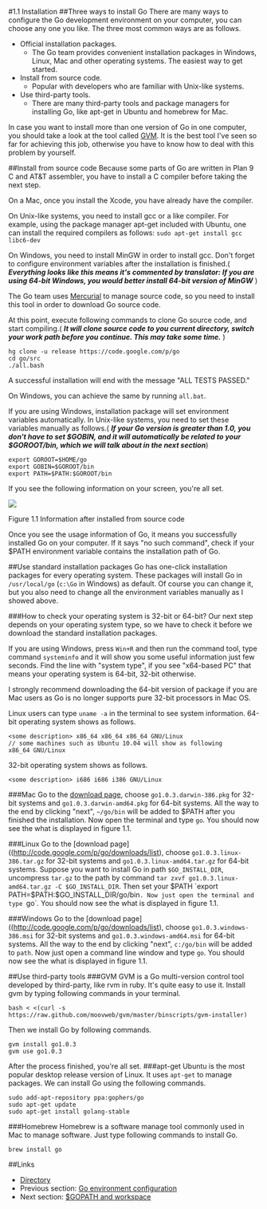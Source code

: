 #1.1 Installation
##Three ways to install Go
There are many ways to configure the Go development environment on your computer, you can choose any one you like. The three most common ways are as follows.


-  Official installation packages.
	- The Go team provides convenient installation packages in Windows, Linux, Mac and other operating systems. The easiest way to get started.
- Install from source code.
    -  Popular with developers who are familiar with Unix-like systems.
- Use third-party tools.
	- There are many third-party tools and package managers for installing Go, like apt-get in Ubuntu and homebrew for Mac.
	
In case you want to install more than one version of Go in one computer, you should take a look at the tool called [GVM](https://github.com/moovweb/gvm). It is the best tool I've seen so far for achieving this job, otherwise you have to know how to deal with this problem by yourself.

##Install from source code
Because some parts of Go are written in Plan 9 C and AT&T assembler, you have to install a C compiler before taking the next step.

On a Mac, once you install the Xcode, you have already have the compiler.

On Unix-like systems, you need to install gcc or a like compiler. For example, using the package manager apt-get included with Ubuntu, one can install the required compilers as follows:
 `sudo apt-get install gcc libc6-dev`

On Windows, you need to install MinGW in order to install gcc. Don't forget to configure environment variables after the installation is finished.( ***Everything looks like this means it's commented by translator: If you are using 64-bit Windows, you would better install 64-bit version of MinGW*** )

The Go team uses [Mercurial](http://mercurial.selenic.com/downloads/) to manage source code, so you need to install this tool in order to download Go source code.

At this point, execute following commands to clone Go source code, and start compiling.( ***It will clone source code to you current directory, switch your work path before you continue. This may take some time.*** )

	hg clone -u release https://code.google.com/p/go
	cd go/src
	./all.bash 
	
A successful installation will end with the message "ALL TESTS PASSED."

On Windows, you can achieve the same by running `all.bat`.

If you are using Windows, installation package will set environment variables automatically. In Unix-like systems, you need to set these variables manually as follows.( ***If your Go version is greater than 1.0, you don't have to set $GOBIN, and it will automatically be related to your $GOROOT/bin, which we will talk about in the next section***)

    export GOROOT=$HOME/go
    export GOBIN=$GOROOT/bin
    export PATH=$PATH:$GOROOT/bin

If you see the following information on your screen, you're all set.

![](images/1.1.mac.png?raw=true)

Figure 1.1 Information after installed from source code

Once you see the usage information of Go, it means you successfully installed Go on your computer. If it says "no such command", check if your $PATH environment variable contains the installation path of Go.

##Use standard installation packages
Go has one-click installation packages for every operating system. These packages will install Go in `/usr/local/go` (`c:\Go` in Windows) as default. Of course you can change it, but you also need to change all the environment variables manually as I showed above.

###How to check your operating system is 32-bit or 64-bit?
Our next step depends on your operating system type, so we have to check it before we download the standard installation packages.

If you are using Windows, press `Win+R` and then run the command tool, type command `systeminfo` and it will show you some useful information just few seconds. Find the line with "system type", if you see "x64-based PC" that means your operating system is 64-bit, 32-bit otherwise.

I strongly recommend downloading the 64-bit version of package if you are Mac users as Go is no longer supports pure 32-bit processors in Mac OS.

Linux users can type `uname -a` in the terminal to see system information.
64-bit operating system shows as follows.

    <some description> x86_64 x86_64 x86_64 GNU/Linux
    // some machines such as Ubuntu 10.04 will show as following
    x86_64 GNU/Linux

32-bit operating system shows as follows.

    <some description> i686 i686 i386 GNU/Linux

###Mac
Go to the [download page](http://code.google.com/p/go/downloads/list), choose `go1.0.3.darwin-386.pkg` for 32-bit systems and `go1.0.3.darwin-amd64.pkg` for 64-bit systems. All the way to the end by clicking "next", `~/go/bin` will be added to $PATH after you finished the installation. Now open the terminal and type `go`. You should now see the what is displayed in figure 1.1.

###Linux
Go to the [download page]((http://code.google.com/p/go/downloads/list), choose `go1.0.3.linux-386.tar.gz` for 32-bit systems and `go1.0.3.linux-amd64.tar.gz` for 64-bit systems. Suppose you want to install Go in path `$GO_INSTALL_DIR`, uncompress `tar.gz` to the path by command `tar zxvf go1.0.3.linux-amd64.tar.gz -C $GO_INSTALL_DIR`. Then set your $PATH `export PATH=$PATH:$GO_INSTALL_DIR/go/bin`. Now just open the terminal and type `go`. You should now see the what is displayed in figure 1.1.

###Windows
Go to the [download page]((http://code.google.com/p/go/downloads/list), choose `go1.0.3.windows-386.msi` for 32-bit systems and `go1.0.3.windows-amd64.msi` for 64-bit systems. All the way to the end by clicking "next", `c:/go/bin` will be added to `path`. Now just open a command line window and type `go`. You should now see the what is displayed in figure 1.1.

##Use third-party tools
###GVM
GVM is a Go multi-version control tool developed by third-party, like rvm in ruby. It's quite easy to use it. Install gvm by typing following commands in your terminal.

    bash < <(curl -s https://raw.github.com/moovweb/gvm/master/binscripts/gvm-installer)

Then we install Go by following commands.

    gvm install go1.0.3
    gvm use go1.0.3

After the process finished, you're all set.
###apt-get
Ubuntu is the most popular desktop release version of Linux. It uses `apt-get` to manage packages. We can install Go using the following commands.

    sudo add-apt-repository ppa:gophers/go
    sudo apt-get update
    sudo apt-get install golang-stable

###Homebrew
Homebrew is a software manage tool commonly used in Mac to manage software. Just type following commands to install Go.

    brew install go

##Links
- [Directory](preface.md)
- Previous section: [Go environment configuration](01.0.md)
- Next section: [$GOPATH and workspace](01.2.md)

